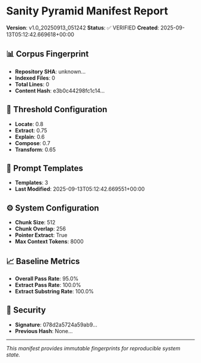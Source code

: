# Sanity Pyramid Manifest Report

**Version**: v1.0_20250913_051242
**Status**: ✅ VERIFIED
**Created**: 2025-09-13T05:12:42.669618+00:00

## 📊 Corpus Fingerprint
- **Repository SHA**: unknown...
- **Indexed Files**: 0
- **Total Lines**: 0
- **Content Hash**: e3b0c44298fc1c14...

## 🎯 Threshold Configuration  
- **Locate**: 0.8
- **Extract**: 0.75
- **Explain**: 0.6
- **Compose**: 0.7  
- **Transform**: 0.65

## 📝 Prompt Templates
- **Templates**: 3
- **Last Modified**: 2025-09-13T05:12:42.669551+00:00

## ⚙️ System Configuration
- **Chunk Size**: 512
- **Chunk Overlap**: 256
- **Pointer Extract**: True
- **Max Context Tokens**: 8000

## 📈 Baseline Metrics
- **Overall Pass Rate**: 95.0%
- **Extract Pass Rate**: 100.0%
- **Extract Substring Rate**: 100.0%

## 🔐 Security
- **Signature**: 078d2a5724a59ab9...
- **Previous Hash**: None...

---
*This manifest provides immutable fingerprints for reproducible system state.*

